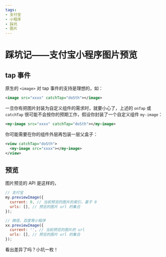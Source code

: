 ```yaml
---
tags:
- 支付宝
- 小程序
- 踩坑
- 图片
---
```


# 踩坑记——支付宝小程序图片预览

## tap 事件

原生的 `<image>` 对 tap 事件的支持是理想的，如：

```xml
<image src="xxxx" catchTap="doSth"></image>
```
一旦你有把图片封装为自定义组件的需求时，就要小心了，上述的 `onTap` 或 `catchTap` 
很可能不会按你的预期工作，假设你封装了一个自定义组件 `my-image`：
```xml
<my-image src="xxxx" catchTap="doSth"></my-image>
```
你可能需要在你的组件外层再包装一层父盒子：
```xml
<view catchTap="doSth">
  <my-image src="xxxx"></my-image>
</view>
```

## 预览

图片预览的 API 是这样的，
```javascript
// 支付宝
my.previewImage({
  current: 0, // 当前预览的图片的索引，基于 0
  urls: [], // 预览的图片 url 的集合
});

// 微信、百度等小程序
xx.previewImage({
  current: '', // 当前预览的图片的 url
  urls: [], // 预览的图片 url 的集合
});
```
看出差异了吗？小坑一枚！
